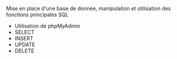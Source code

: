 Mise en place d'une base de donnée, manipulation et utilisation des fonctions principales SQL
 - Utilisation de phpMyAdmin
 - SELECT
 - INSERT
 - UPDATE
 - DELETE

